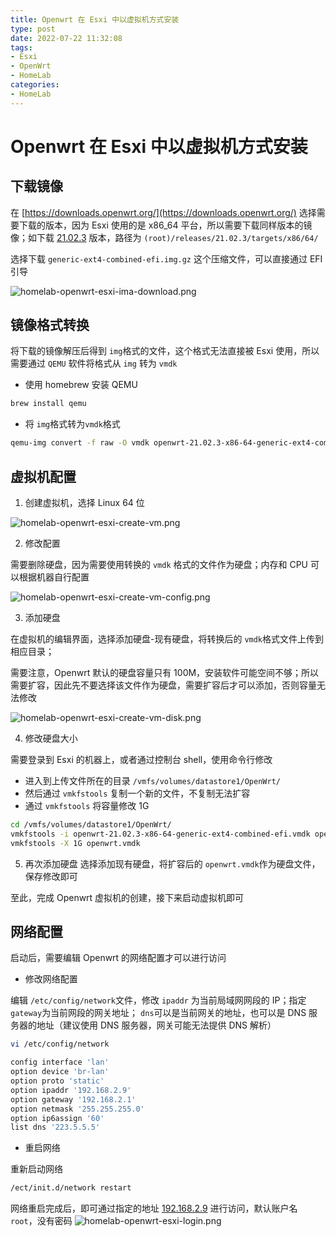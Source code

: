 ```yaml
---
title: Openwrt 在 Esxi 中以虚拟机方式安装
type: post
date: 2022-07-22 11:32:08
tags:
- Esxi
- OpenWrt
- HomeLab
categories:
- HomeLab
---
```


# Openwrt 在 Esxi 中以虚拟机方式安装

## 下载镜像

在 [https://downloads.openwrt.org/](https://downloads.openwrt.org/) 选择需要下载的版本，因为 Esxi 使用的是 x86_64 平台，所以需要下载同样版本的镜像；如下载 [21.02.3](https://downloads.openwrt.org/releases/21.02.3/targets/x86/64/) 版本，路径为 `(root)/releases/21.02.3/targets/x86/64/`

选择下载 `generic-ext4-combined-efi.img.gz` 这个压缩文件，可以直接通过 EFI 引导

![homelab-openwrt-esxi-ima-download.png](https://img.hellowood.dev/picture/homelab-openwrt-esxi-ima-download.png)

## 镜像格式转换

将下载的镜像解压后得到 `img`格式的文件，这个格式无法直接被 Esxi 使用，所以需要通过 `QEMU` 软件将格式从 `img` 转为 `vmdk`

- 使用 homebrew 安装 QEMU

```bash
brew install qemu
```

- 将 `img`格式转为`vmdk`格式

```bash
qemu-img convert -f raw -O vmdk openwrt-21.02.3-x86-64-generic-ext4-combined-efi.img openwrt-21.02.3-x86-64-generic-ext4-combined-efi.vmdk
```

## 虚拟机配置

1. 创建虚拟机，选择 Linux 64 位

![homelab-openwrt-esxi-create-vm.png](https://img.hellowood.dev/picture/homelab-openwrt-esxi-create-vm.png)

2. 修改配置

需要删除硬盘，因为需要使用转换的 `vmdk` 格式的文件作为硬盘；内存和 CPU 可以根据机器自行配置

![homelab-openwrt-esxi-create-vm-config.png](https://img.hellowood.dev/picture/homelab-openwrt-esxi-create-vm-config.png)

3. 添加硬盘

在虚拟机的编辑界面，选择添加硬盘-现有硬盘，将转换后的 `vmdk`格式文件上传到相应目录；

需要注意，Openwrt 默认的硬盘容量只有 100M，安装软件可能空间不够；所以需要扩容，因此先不要选择该文件作为硬盘，需要扩容后才可以添加，否则容量无法修改

![homelab-openwrt-esxi-create-vm-disk.png](https://img.hellowood.dev/picture/homelab-openwrt-esxi-create-vm-disk.png)

4. 修改硬盘大小

需要登录到 Esxi 的机器上，或者通过控制台 shell，使用命令行修改

- 进入到上传文件所在的目录 `/vmfs/volumes/datastore1/OpenWrt/`
- 然后通过 `vmkfstools` 复制一个新的文件，不复制无法扩容
- 通过 `vmkfstools` 将容量修改 1G

```bash
cd /vmfs/volumes/datastore1/OpenWrt/
vmkfstools -i openwrt-21.02.3-x86-64-generic-ext4-combined-efi.vmdk openwrt.vmdk
vmkfstools -X 1G openwrt.vmdk
```

5. 再次添加硬盘
选择添加现有硬盘，将扩容后的 `openwrt.vmdk`作为硬盘文件，保存修改即可

至此，完成 Openwrt 虚拟机的创建，接下来启动虚拟机即可

## 网络配置

启动后，需要编辑 Openwrt 的网络配置才可以进行访问

- 修改网络配置

编辑 `/etc/config/network`文件，修改 `ipaddr` 为当前局域网网段的 IP；指定 `gateway`为当前网段的网关地址； `dns`可以是当前网关的地址，也可以是 DNS 服务器的地址（建议使用 DNS 服务器，网关可能无法提供 DNS 解析）

```bash
vi /etc/config/network
```

```bash
config interface 'lan'
option device 'br-lan'
option proto 'static'
option ipaddr '192.168.2.9'
option gateway '192.168.2.1'
option netmask '255.255.255.0'
option ip6assign '60'
list dns '223.5.5.5'
```

- 重启网络

重新启动网络

```bash
/ect/init.d/network restart
```

网络重启完成后，即可通过指定的地址 [192.168.2.9](192.168.2.9) 进行访问，默认账户名 `root`，没有密码
![homelab-openwrt-esxi-login.png](https://img.hellowood.dev/picture/homelab-openwrt-esxi-login.png)
